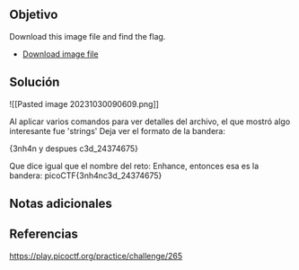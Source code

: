 ## Objetivo
Download this image file and find the flag.

- [Download image file](https://artifacts.picoctf.net/c/101/drawing.flag.svg)
## Solución 
![[Pasted image 20231030090609.png]]

Al aplicar varios comandos para ver detalles del archivo, el que mostró algo interesante fue 'strings'
Deja ver el formato de la bandera:

{3nh4n y despues c3d_24374675}

Que dice igual que el nombre del reto: Enhance, entonces esa es la bandera:
picoCTF{3nh4nc3d_24374675}

## Notas adicionales

## Referencias
https://play.picoctf.org/practice/challenge/265